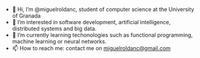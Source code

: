 - 👋 Hi, I’m @miguelroldanc, student of computer science at the University of Granada
- 👀 I’m interested in software development, artificial intelligence, distributed systems and big data.
- 🌱 I’m currently learning techonologies such as functional programming, machine learning or neural networks.
- 📫 How to reach me: contact me on miguelroldanc@gmail.com

<!---
miguelroldanc/miguelroldanc is a ✨ special ✨ repository because its `README.md` (this file) appears on your GitHub profile.
You can click the Preview link to take a look at your changes.
--->
